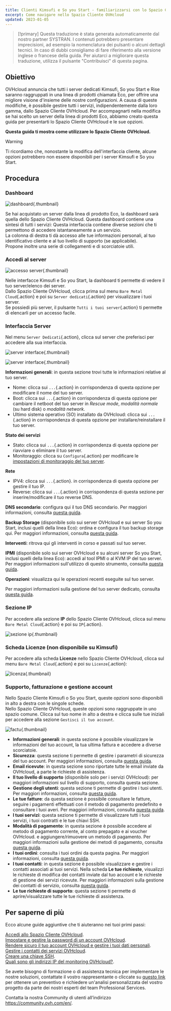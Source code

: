 ```yaml
---
title: Clienti Kimsufi e So you Start - familiarizzarsi con lo Spazio Cliente OVHcloud
excerpt: Come navigare nello Spazio Cliente OVHcloud
updated: 2023-01-05
---
```


> [!primary]
> Questa traduzione è stata generata automaticamente dal nostro partner SYSTRAN. I contenuti potrebbero presentare imprecisioni, ad esempio la nomenclatura dei pulsanti o alcuni dettagli tecnici. In caso di dubbi consigliamo di fare riferimento alla versione inglese o francese della guida. Per aiutarci a migliorare questa traduzione, utilizza il pulsante "Contribuisci" di questa pagina.
>

## Obiettivo

OVHcloud annuncia che tutti i server dedicati Kimsufi, So you Start e Rise saranno raggruppati in una linea di prodotti chiamata Eco, per offrire una migliore visione d'insieme delle nostre configurazioni. A causa di queste modifiche, è possibile gestire tutti i servizi, indipendentemente dalla loro gamma, dallo Spazio Cliente OVHcloud. Per accompagnarti nella modifica se hai scelto un server della linea di prodotti Eco, abbiamo creato questa guida per presentarti lo Spazio Cliente OVHcloud e le sue opzioni.

**Questa guida ti mostra come utilizzare lo Spazio Cliente OVHcloud.**

> [!warning]
> Ti ricordiamo che, nonostante la modifica dell'interfaccia cliente, alcune opzioni potrebbero non essere disponibili per i server Kimsufi e So you Start.
>

## Procedura

### Dashboard

![dashboard](images/OVHclouddashboard.png){.thumbnail}

Se hai acquistato un server dalla linea di prodotto Eco, la dashboard sarà quella dello Spazio Cliente OVHcloud. Questa dashboard contiene una sintesi di tutti i servizi: Questa interfaccia contiene diverse sezioni che ti permettono di accedere istantaneamente a un servizio.<br>
La colonna di destra ti dà accesso alle tue informazioni personali, al tuo identificativo cliente e al tuo livello di supporto (se applicabile).<br>
Propone inoltre una serie di collegamenti e di scorciatoie utili.

### Accedi al server

![accesso server](images/listserversOVHcloud.png){.thumbnail}

Nelle interfacce Kimsufi e So you Start, la dashboard ti permette di vedere il tuo server/elenco dei server.<br>
Dallo Spazio Cliente OVHcloud, clicca prima sul menu `Bare Metal Cloud`{.action} e poi su `Server dedicati`{.action} per visualizzare i tuoi server.<br>
Se possiedi più server, il pulsante `Tutti i tuoi server`{.action} ti permette di elencarli per un accesso facile.

### Interfaccia Server

Nel menu `Server Dedicati`{.action}, clicca sul server che preferisci per accedere alla sua interfaccia.

![server interface](images/serverinterface01.png){.thumbnail}

![server interface](images/serverinterface02.png){.thumbnail}

**Informazioni generali**: in questa sezione trovi tutte le informazioni relative al tuo server.

- Nome: clicca sui `...`{.action} in corrispondenza di questa opzione per modificare il nome del tuo server.
- Boot: clicca sui `...`{.action} in corrispondenza di questa opzione per cambiare il netboot del tuo server in *Rescue mode*, *modalità normale* (su hard disk) o *modalità network*.
- Ultimo sistema operativo (SO) installato da OVHcloud: clicca sui `...`{.action} in corrispondenza di questa opzione per installare/reinstallare il tuo server.

**Stato dei servizi**

- Stato: clicca sui `...`{.action} in corrispondenza di questa opzione per riavviare o eliminare il tuo server.
- Monitoraggio: clicca su `Configura`{.action} per modificare le [impostazioni di monitoraggio del tuo server](/pages/bare_metal_cloud/dedicated_servers/getting-started-with-dedicated-server#monitoring-server).

**Rete**

- IPV4: clicca sui `...`{.action}. in corrispondenza di questa opzione per gestire il tuo IP.
- Reverse: clicca sui `...`{.action} in corrispondenza di questa sezione per inserire/modificare il tuo reverse DNS.

**DNS secondario**: configura qui il tuo DNS secondario. Per maggiori informazioni, consulta [questa guida](/pages/bare_metal_cloud/dedicated_servers/adding-secondary-dns-on-dedicated-server).

**Backup Storage** (disponibile solo sui server OVHcloud e sui server So you Start, inclusi quelli della linea Eco): ordina e configura il tuo backup storage qui. Per maggiori informazioni, consulta [questa guida](/pages/bare_metal_cloud/dedicated_servers/services_backup_storage).

**Interventi**: ritrova qui gli interventi in corso e passati sul tuo server.

**IPMI** (disponibile solo sui server OVHcloud e su alcuni server So you Start, inclusi quelli della linea Eco): accedi al tool IPMI o al KVM IP del tuo server. Per maggiori informazioni sull'utilizzo di questo strumento, consulta [questa guida](/pages/bare_metal_cloud/dedicated_servers/using_ipmi_on_dedicated_servers).

**Operazioni**: visualizza qui le operazioni recenti eseguite sul tuo server.

Per maggiori informazioni sulla gestione del tuo server dedicato, consulta [questa guida](/pages/bare_metal_cloud/dedicated_servers/getting-started-with-dedicated-server).

### Sezione IP

Per accedere alla sezione **IP** dello Spazio Cliente OVHcloud, clicca sul menu `Bare Metal Cloud`{.action} e poi su `IP`{.action}.

![sezione ip](images/manageIPOVHcloud.png){.thumbnail}

### Scheda Licenze (non disponibile su Kimsufi)

Per accedere alla scheda **Licenze** nello Spazio Cliente OVHcloud, clicca sul menu `Bare Metal Cloud`{.action} e poi su `Licenze`{.action}:

![licenza](images/managelicencesOVHcloud.png){.thumbnail}

### Supporto, fatturazione e gestione account

Nello Spazio Cliente Kimsufi o So you Start, queste opzioni sono disponibili in alto a destra con le singole schede.<br>
Nello Spazio Cliente OVHcloud, queste opzioni sono raggruppate in uno spazio comune. Clicca sul tuo nome in alto a destra e clicca sulle tue iniziali per accedere alla sezione `Gestisci il tuo account`.

![factu](images/accountOVHcloud.png){.thumbnail}

- **Informazioni generali**: in questa sezione è possibile visualizzare le informazioni del tuo account, la tua ultima fattura e accedere a diverse scorciatoie.
- **Sicurezza**: questa sezione ti permette di gestire i parametri di sicurezza del tuo account. Per maggiori informazioni, consulta [questa guida](/pages/account_and_service_management/account_information/all_about_username).
- **Email ricevute**: in questa sezione sono riportate tutte le email inviate da OVHcloud, a parte le richieste di assistenza.
- **Il tuo livello di supporto** (disponibile solo per i servizi OVHcloud): per maggiori informazioni sul livello di supporto, consulta questa sezione.
- **Gestione degli utenti**: questa sezione ti permette di gestire i tuoi utenti. Per maggiori informazioni, consulta [questa guida](/pages/account_and_service_management/account_information/ovhcloud-users-management).
- **Le tue fatture**: da questa sezione è possibile consultare le fatture, seguire i pagamenti effettuati con il metodo di pagamento predefinito e consultare i tuoi averi. Per maggiori informazioni, consulta [questa guida](/pages/account_and_service_management/managing_billing_payments_and_services/invoice_management).
- **I tuoi servizi**: questa sezione ti permette di visualizzare tutti i tuoi servizi, i tuoi contratti e le tue chiavi SSH.
- **Modalità di pagamento**: in questa sezione è possibile accedere al metodo di pagamento corrente, al conto prepagato e ai voucher OVHcloud. e aggiungere/rimuovere un metodo di pagamento. Per maggiori informazioni sulla gestione dei metodi di pagamento, consulta [questa guida](/pages/account_and_service_management/managing_billing_payments_and_services/manage-payment-methods).
- **I tuoi ordini**: consulta i tuoi ordini da questa pagina. Per maggiori informazioni, consulta [questa guida](/pages/account_and_service_management/managing_billing_payments_and_services/managing_ovh_orders).
- **I tuoi contatti**: in questa sezione è possibile visualizzare e gestire i contatti associati ai tuoi servizi. Nella scheda **Le tue richieste**, visualizzi le richieste di modifica dei contatti inviate dal tuo account e le richieste di gestione dei servizi ricevute. Per maggiori informazioni sulla gestione dei contatti di servizio, consulta [questa guida](/pages/account_and_service_management/account_information/managing_contacts).
- **Le tue richieste di supporto**: questa sezione ti permette di aprire/visualizzare tutte le tue richieste di assistenza.

## Per saperne di più

Ecco alcune guide aggiuntive che ti aiuteranno nei tuoi primi passi:

[Accedi allo Spazio Cliente OVHcloud](/pages/account_and_service_management/account_information/ovhcloud-account-login).<br>
[Impostare e gestire la password di un account OVHcloud](/pages/account_and_service_management/account_information/manage-ovh-password).<br>
[Rendere sicuro il tuo account OVHcloud e gestire i tuoi dati personali](/pages/account_and_service_management/account_information/all_about_username).<br>
[Gestire i contatti dei servizi OVHcloud](/pages/account_and_service_management/account_information/managing_contacts).<br>
[Creare una chiave SSH](/pages/bare_metal_cloud/dedicated_servers/creating-ssh-keys-dedicated).<br>
[Quali sono gli indirizzi IP del monitoring OVHcloud?](/pages/bare_metal_cloud/dedicated_servers/network_ip_monitoring).

Se avete bisogno di formazione o di assistenza tecnica per implementare le nostre soluzioni, contattate il vostro rappresentante o cliccate su [questo link](https://www.ovhcloud.com/it/professional-services/) per ottenere un preventivo e richiedere un'analisi personalizzata del vostro progetto da parte dei nostri esperti del team Professional Services.

Contatta la nostra Community di utenti all’indirizzo <https://community.ovh.com/en/>.